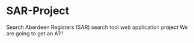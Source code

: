 # SAR-Project
Search Aberdeen Registers (SAR) search tool web application project
We are going to get an A1!!
